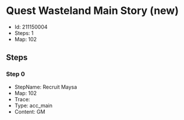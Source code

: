 # Quest Wasteland Main Story (new)

- Id: 211150004
- Steps: 1
- Map: 102

## Steps

### Step 0
- StepName:  Recruit Maysa
- Map:  102
- Trace:  
- Type:  acc_main
- Content:  GM


